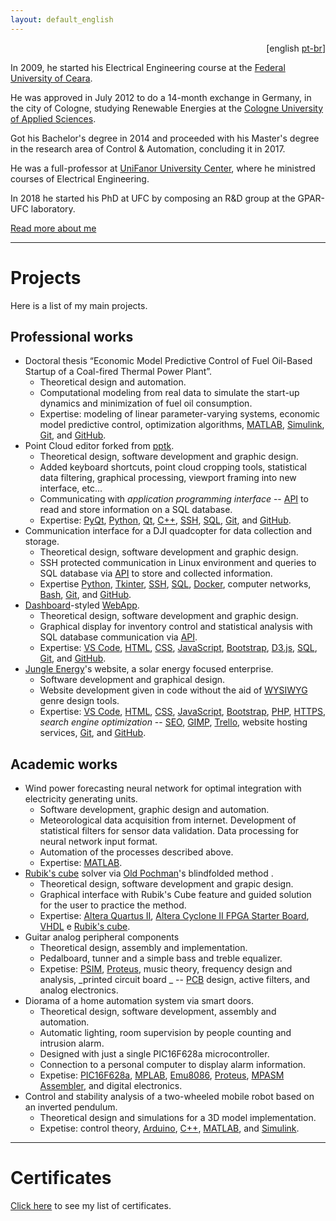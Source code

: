```yaml
---
layout: default_english
---
```

<div style="text-align: right"> [english <a href='/'>pt-br</a>] </div>

In 2009, he started his Electrical Engineering course at the [Federal University of Ceara](https://www.ufc.br/).

He was approved in July 2012 to do a 14-month exchange in Germany, in the city of Cologne, studying Renewable Energies at the [Cologne University of Applied Sciences](https://www.th-koeln.de/en/homepage_26.php).

Got his Bachelor's degree in 2014 and proceeded with his Master's degree in the research area of Control & Automation, concluding it in 2017.

He was a full-professor at [UniFanor University Center](https://www.unifanor.edu.br/unifanor), where he ministred courses of Electrical Engineering.

In 2018 he started his PhD at UFC by composing an R&D group at the GPAR-UFC laboratory.

[Read more about me](./about.html)

---

# Projects
Here is a list of my main projects.

## Professional works
- Doctoral thesis “Economic Model Predictive Control of Fuel Oil-Based Startup of a Coal-fired Thermal Power Plant”.
  - Theoretical design and automation.
  - Computational modeling from real data to simulate the start-up dynamics and minimization of fuel oil consumption.
  - Expertise: modeling of linear parameter-varying systems, economic model predictive control, optimization algorithms, [MATLAB](https://www.mathworks.com/products/matlab.html), [Simulink](https://www.mathworks.com/products/simulink.html), [Git](https://git-scm.com/), and [GitHub](https://github.com/).
- Point Cloud editor forked from [pptk](https://github.com/heremaps/pptk).
  - Theoretical design, software development and graphic design.
  - Added keyboard shortcuts, point cloud cropping tools, statistical data filtering, graphical processing, viewport framing into new interface, etc...
  - Communicating with _application programming interface_  -- [API](https://wikipedia.org/wiki/API) to read and store information on a SQL database.
  - Expertise: [PyQt](https://riverbankcomputing.com/software/pyqt/download), [Python](https://www.python.org/), [Qt](https://www.qt.io/), [C++](https://isocpp.org/), [SSH](https://www.ssh.com/), [SQL](https://www.iso.org/standard/63555.html), [Git](https://git-scm.com/), and [GitHub](https://github.com/).
- Communication interface for a DJI quadcopter for data collection and storage.
  - Theoretical design, software development and graphic design.
  - SSH protected communication in Linux environment and queries to SQL database via [API](https://wikipedia.org/wiki/API) to store and collected information.
  - Expertise [Python](https://www.python.org/), [Tkinter](https://docs.python.org/3/library/tkinter.html), [SSH](https://www.ssh.com/), [SQL](https://www.iso.org/standard/63555.html), [Docker](https://www.docker.com/), computer networks, [Bash](https://www.gnu.org/software/bash/), [Git](https://git-scm.com/), and [GitHub](https://github.com/).
- [Dashboard](https://en.wikipedia.org/wiki/Dashboard_(business))-styled [WebApp](https://en.wikipedia.org/wiki/Web_application).
  - Theoretical design, software development and graphic design.
  - Graphical display for inventory control and statistical analysis with SQL database communication via [API](https://wikipedia.org/wiki/API).
  - Expertise: [VS Code](https://code.visualstudio.com/), [HTML](https://wikipedia.org/wiki/HTML), [CSS](https://wikipedia.org/wiki/CSS), [JavaScript](https://www.javascript.com/), [Bootstrap](https://getbootstrap.com/), [D3.js](https://d3js.org/), [SQL](https://www.iso.org/standard/63555.html), [Git](https://git-scm.com/), and [GitHub](https://github.com/).
- [Jungle Energy](http://jungleenergy.com.br)'s website, a solar energy focused enterprise.
  - Software development and graphical design.
  - Website development given in code without the aid of [WYSIWYG](https://en.m.wikipedia.org/wiki/WYSIWYG) genre design tools.
  - Expertise: [VS Code](https://code.visualstudio.com/), [HTML](https://wikipedia.org/wiki/HTML), [CSS](https://wikipedia.org/wiki/CSS), [JavaScript](https://www.javascript.com/), [Bootstrap](https://getbootstrap.com/), [PHP](https://www.php.net/), [HTTPS](https://wikipedia.org/wiki/HTTPS), _search engine optimization_ -- [SEO](https://en.wikipedia.org/wiki/Search_engine_optimization), [GIMP](https://www.gimp.org/), [Trello](https://trello.com/), website hosting services, [Git](https://git-scm.com/), and [GitHub](https://github.com/).

## Academic works
- Wind power forecasting neural network for optimal integration with electricity generating units.
  - Software development, graphic design and automation.
  - Meteorological data acquisition from internet. Development of statistical filters for sensor data validation. Data processing for neural network input format.
  - Automation of the processes described above.
  - Expertise: [MATLAB](https://www.mathworks.com/products/matlab.html).
- [Rubik's cube](https://en.wikipedia.org/wiki/Rubik%27s_Cube) solver via [Old Pochman](https://www.speedcubereview.com/blind-solving-algorithms.html)'s blindfolded method .
  - Theoretical design, software development and grapic design.
  - Graphical interface with Rubik's Cube feature and guided solution for the user to practice the method.
  - Expertise: [Altera Quartus II](https://www.intel.com/content/dam/www/programmable/us/en/pdfs/literature/manual/intro_to_quartus2.pdf), [Altera Cyclone II FPGA Starter Board](https://www.terasic.com.tw/cgi-bin/page/archive.pl?Language=English&CategoryNo=56&No=121), [VHDL](https://ieeexplore.ieee.org/document/159455) e [Rubik's cube](https://en.wikipedia.org/wiki/Rubik%27s_Cube).
- Guitar analog peripheral components
  - Theoretical design, assembly and implementation.
  - Pedalboard, tunner and a simple bass and treble equalizer.
  - Expetise: [PSIM](https://powersimtech.com/products/psim/capabilities-applications/), [Proteus](https://www.labcenter.com/), music theory, frequency design and analysis, _printed circuit board _ -- [PCB](https://wikipedia.org/wiki/Printed_circuit_board) design, active filters, and analog electronics.
- Diorama of a home automation system via smart doors.
  - Theoretical design, software development, assembly and automation.
  - Automatic lighting, room supervision by people counting and intrusion alarm.
  - Designed with just a single PIC16F628a microcontroller.
  - Connection to a personal computer to display alarm information.
  - Expetise: [PIC16F628a](https://www.microchip.com/en-us/product/PIC16F628A), [MPLAB](https://www.microchip.com/en-us/tools-resources/develop/mplab-x-ide), [Emu8086](https://emu8086.en.lo4d.com), [Proteus](https://www.labcenter.com/), [MPASM Assembler](https://ww1.microchip.com/downloads/en/DeviceDoc/33014L.pdf), and digital electronics.
- Control and stability analysis of a two-wheeled mobile robot based on an inverted pendulum.
  - Theoretical design and simulations for a 3D model implementation.
  - Expetise: control theory, [Arduino](https://www.arduino.cc/), [C++](https://isocpp.org/), [MATLAB](https://www.mathworks.com/products/matlab.html), and [Simulink](https://www.mathworks.com/products/simulink.html).

---

# Certificates
[Click here](./certificates) to see my list of certificates.